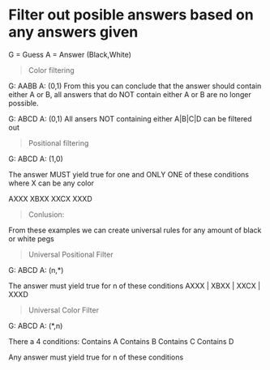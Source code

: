 

# Filter out posible answers based on any answers given

G = Guess 
A = Answer (Black,White)

> Color filtering

G: AABB A: (0,1)
From this you can conclude that the answer should contain either A or B,
all answers that do NOT contain either A or B are no longer possible.

G: ABCD A: (0,1)
All ansers NOT containing either A|B|C|D can be filtered out

> Positional filtering

G: ABCD A: (1,0)

The answer MUST yield true for one and ONLY ONE of these conditions where X can be any color

AXXX
XBXX
XXCX
XXXD

> Conlusion:

From these examples we can create universal rules for any amount of black or white pegs

> Universal Positional Filter

G: ABCD A: (n,*)

The answer must yield true for n of these conditions
AXXX | XBXX | XXCX | XXXD

> Universal Color Filter

G: ABCD A: (*,n)

There a 4 conditions:
Contains A
Contains B
Contains C
Contains D

Any answer must yield true for n of these conditions